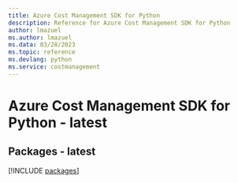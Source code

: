 ```yaml
---
title: Azure Cost Management SDK for Python
description: Reference for Azure Cost Management SDK for Python
author: lmazuel
ms.author: lmazuel
ms.data: 03/28/2023
ms.topic: reference
ms.devlang: python
ms.service: costmanagement
---
```

# Azure Cost Management SDK for Python - latest
## Packages - latest
[!INCLUDE [packages](cost-management-index.md)]